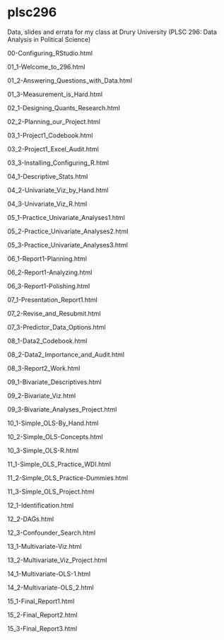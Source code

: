 # plsc296
Data, slides and errata for my class at Drury University (PLSC 296: Data Analysis in Political Science)

00-Configuring_RStudio.html

01_1-Welcome_to_296.html

01_2-Answering_Questions_with_Data.html

01_3-Measurement_is_Hard.html

02_1-Designing_Quants_Research.html

02_2-Planning_our_Project.html

03_1-Project1_Codebook.html

03_2-Project1_Excel_Audit.html

03_3-Installing_Configuring_R.html

04_1-Descriptive_Stats.html

04_2-Univariate_Viz_by_Hand.html

04_3-Univariate_Viz_R.html

05_1-Practice_Univariate_Analyses1.html

05_2-Practice_Univariate_Analyses2.html

05_3-Practice_Univariate_Analyses3.html

06_1-Report1-Planning.html

06_2-Report1-Analyzing.html

06_3-Report1-Polishing.html

07_1-Presentation_Report1.html

07_2-Revise_and_Resubmit.html

07_3-Predictor_Data_Options.html

08_1-Data2_Codebook.html

08_2-Data2_Importance_and_Audit.html

08_3-Report2_Work.html

09_1-Bivariate_Descriptives.html

09_2-Bivariate_Viz.html

09_3-Bivariate_Analyses_Project.html

10_1-Simple_OLS-By_Hand.html

10_2-Simple_OLS-Concepts.html

10_3-Simple_OLS-R.html

11_1-Simple_OLS_Practice_WDI.html

11_2-Simple_OLS_Practice-Dummies.html

11_3-Simple_OLS_Project.html

12_1-Identification.html

12_2-DAGs.html

12_3-Confounder_Search.html

13_1-Multivariate-Viz.html

13_2-Multivariate_Viz_Project.html

14_1-Multivariate-OLS-1.html

14_2-Multivariate-OLS_2.html

15_1-Final_Report1.html

15_2-Final_Report2.html

15_3-Final_Report3.html